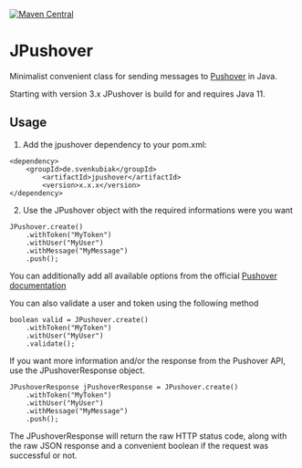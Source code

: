 [![Maven Central](https://maven-badges.herokuapp.com/maven-central/de.svenkubiak/jpushover/badge.svg)](https://maven-badges.herokuapp.com/maven-central/de.svenkubiak/jpushover)

JPushover
================

Minimalist convenient class for sending messages to [Pushover][1] in Java.

Starting with version 3.x JPushover is build for and requires Java 11.

Usage
------------------

1) Add the jpushover dependency to your pom.xml:
```
<dependency>
	<groupId>de.svenkubiak</groupId>
        <artifactId>jpushover</artifactId>
        <version>x.x.x</version>
</dependency>
```
2) Use the JPushover object with the required informations were you want
```
JPushover.create()
	.withToken("MyToken")
	.withUser("MyUser")
	.withMessage("MyMessage")
	.push();
```		
You can additionally add all available options from the official [Pushover documentation][2]	

You can also validate a user and token using the following method

	boolean valid = JPushover.create()
		.withToken("MyToken")
		.withUser("MyUser")
		.validate();
		
If you want more information and/or the response from the Pushover API, use the JPushoverResponse object.

	JPushoverResponse jPushoverResponse = JPushover.create()
		.withToken("MyToken")
		.withUser("MyUser")
		.withMessage("MyMessage")
		.push();
		
The JPushoverResponse will return the raw HTTP status code, along with the raw JSON response and a convenient boolean if the request was successful or not.	

[1]: https://pushover.net
[2]: https://pushover.net/api